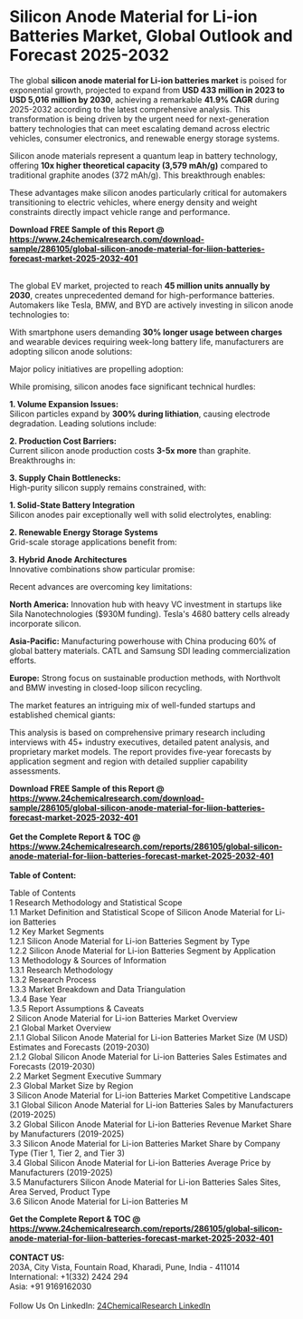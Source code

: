 <h1>Silicon Anode Material for Li-ion Batteries Market, Global Outlook and Forecast 2025-2032</h1><p>The global <strong>silicon anode material for Li-ion batteries market</strong> is poised for exponential growth, projected to expand from <strong>USD 433 million in 2023 to USD 5,016 million by 2030</strong>, achieving a remarkable <strong>41.9% CAGR</strong> during 2025-2032 according to the latest comprehensive analysis. This transformation is being driven by the urgent need for next-generation battery technologies that can meet escalating demand across electric vehicles, consumer electronics, and renewable energy storage systems.</p><p>Silicon anode materials represent a quantum leap in battery technology, offering <strong>10x higher theoretical capacity (3,579 mAh/g)</strong> compared to traditional graphite anodes (372 mAh/g). This breakthrough enables:</p><p>These advantages make silicon anodes particularly critical for automakers transitioning to electric vehicles, where energy density and weight constraints directly impact vehicle range and performance.</p><div><b>Download FREE Sample of this Report @ 
            <a href="https://www.24chemicalresearch.com/download-sample/286105/global-silicon-anode-material-for-liion-batteries-forecast-market-2025-2032-401">
            https://www.24chemicalresearch.com/download-sample/286105/global-silicon-anode-material-for-liion-batteries-forecast-market-2025-2032-401</a></b></div><br><p>The global EV market, projected to reach <strong>45 million units annually by 2030</strong>, creates unprecedented demand for high-performance batteries. Automakers like Tesla, BMW, and BYD are actively investing in silicon anode technologies to:
</p><p>With smartphone users demanding <strong>30% longer usage between charges</strong> and wearable devices requiring week-long battery life, manufacturers are adopting silicon anode solutions:
</p><p>Major policy initiatives are propelling adoption:
</p><p>While promising, silicon anodes face significant technical hurdles:</p><p><strong>1. Volume Expansion Issues:</strong><br>
Silicon particles expand by <strong>300% during lithiation</strong>, causing electrode degradation. Leading solutions include:
</p><p><strong>2. Production Cost Barriers:</strong><br>
Current silicon anode production costs <strong>3-5x more</strong> than graphite. Breakthroughs in:
</p><p><strong>3. Supply Chain Bottlenecks:</strong><br>
High-purity silicon supply remains constrained, with:
</p><p><strong>1. Solid-State Battery Integration</strong><br>
Silicon anodes pair exceptionally well with solid electrolytes, enabling:
</p><p><strong>2. Renewable Energy Storage Systems</strong><br>
Grid-scale storage applications benefit from:
</p><p><strong>3. Hybrid Anode Architectures</strong><br>
Innovative combinations show particular promise:
</p><p>Recent advances are overcoming key limitations:</p><p><strong>North America:</strong> Innovation hub with heavy VC investment in startups like Sila Nanotechnologies ($930M funding). Tesla's 4680 battery cells already incorporate silicon.</p><p><strong>Asia-Pacific:</strong> Manufacturing powerhouse with China producing 60% of global battery materials. CATL and Samsung SDI leading commercialization efforts.</p><p><strong>Europe:</strong> Strong focus on sustainable production methods, with Northvolt and BMW investing in closed-loop silicon recycling.</p><p>The market features an intriguing mix of well-funded startups and established chemical giants:</p><p>This analysis is based on comprehensive primary research including interviews with 45+ industry executives, detailed patent analysis, and proprietary market models. The report provides five-year forecasts by application segment and region with detailed supplier capability assessments.</p><div><b>Download FREE Sample of this Report @ 
            <a href="https://www.24chemicalresearch.com/download-sample/286105/global-silicon-anode-material-for-liion-batteries-forecast-market-2025-2032-401">
            https://www.24chemicalresearch.com/download-sample/286105/global-silicon-anode-material-for-liion-batteries-forecast-market-2025-2032-401</a></b></div><br><div><b>Get the Complete Report & TOC @ 
            <a href="https://www.24chemicalresearch.com/reports/286105/global-silicon-anode-material-for-liion-batteries-forecast-market-2025-2032-401">
            https://www.24chemicalresearch.com/reports/286105/global-silicon-anode-material-for-liion-batteries-forecast-market-2025-2032-401</a></b></div><br>
            <b>Table of Content:</b><p>Table of Contents<br />
1 Research Methodology and Statistical Scope<br />
1.1 Market Definition and Statistical Scope of Silicon Anode Material for Li-ion Batteries<br />
1.2 Key Market Segments<br />
1.2.1 Silicon Anode Material for Li-ion Batteries Segment by Type<br />
1.2.2 Silicon Anode Material for Li-ion Batteries Segment by Application<br />
1.3 Methodology & Sources of Information<br />
1.3.1 Research Methodology<br />
1.3.2 Research Process<br />
1.3.3 Market Breakdown and Data Triangulation<br />
1.3.4 Base Year<br />
1.3.5 Report Assumptions & Caveats<br />
2 Silicon Anode Material for Li-ion Batteries Market Overview<br />
2.1 Global Market Overview<br />
2.1.1 Global Silicon Anode Material for Li-ion Batteries Market Size (M USD) Estimates and Forecasts (2019-2030)<br />
2.1.2 Global Silicon Anode Material for Li-ion Batteries Sales Estimates and Forecasts (2019-2030)<br />
2.2 Market Segment Executive Summary<br />
2.3 Global Market Size by Region<br />
3 Silicon Anode Material for Li-ion Batteries Market Competitive Landscape<br />
3.1 Global Silicon Anode Material for Li-ion Batteries Sales by Manufacturers (2019-2025)<br />
3.2 Global Silicon Anode Material for Li-ion Batteries Revenue Market Share by Manufacturers (2019-2025)<br />
3.3 Silicon Anode Material for Li-ion Batteries Market Share by Company Type (Tier 1, Tier 2, and Tier 3)<br />
3.4 Global Silicon Anode Material for Li-ion Batteries Average Price by Manufacturers (2019-2025)<br />
3.5 Manufacturers Silicon Anode Material for Li-ion Batteries Sales Sites, Area Served, Product Type<br />
3.6 Silicon Anode Material for Li-ion Batteries M</p><div><b>Get the Complete Report & TOC @ 
            <a href="https://www.24chemicalresearch.com/reports/286105/global-silicon-anode-material-for-liion-batteries-forecast-market-2025-2032-401">
            https://www.24chemicalresearch.com/reports/286105/global-silicon-anode-material-for-liion-batteries-forecast-market-2025-2032-401</a></b></div><br><b>CONTACT US:</b><br>
            203A, City Vista, Fountain Road, Kharadi, Pune, India - 411014<br>
            International: +1(332) 2424 294<br>
            Asia: +91 9169162030 <br><br>
            Follow Us On LinkedIn: <a href="https://www.linkedin.com/company/24chemicalresearch/">24ChemicalResearch LinkedIn</a>